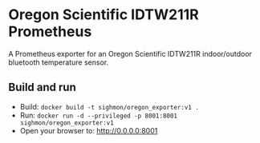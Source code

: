 # Oregon Scientific IDTW211R Prometheus

A Prometheus exporter for an Oregon Scientific IDTW211R indoor/outdoor bluetooth temperature sensor.

## Build and run

* Build: `docker build -t sighmon/oregon_exporter:v1 .`
* Run: `docker run -d --privileged -p 8001:8001 sighmon/oregon_exporter:v1`
* Open your browser to: http://0.0.0.0:8001
